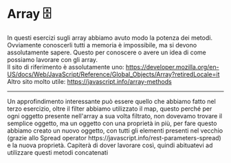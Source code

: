 # Array 🗄️
In questi esercizi sugli array abbiamo avuto modo la potenza dei metodi. Ovviamente conoscerli tutti a memoria è impossibile, ma si devono assolutamente sapere. Questo per conoscere o avere un idea di come possiamo lavorare con gli array.<br>
Il sito di riferimento è assolutamente uno: https://developer.mozilla.org/en-US/docs/Web/JavaScript/Reference/Global_Objects/Array?retiredLocale=it <br>
Altro sito molto utile: https://javascript.info/array-methods

<hr> 
Un approfindimento interessante può essere quello che abbiamo fatto nel terzo esercizio, oltre il filter abbiamo utilizzato il map, questo perché per ogni oggetto presente nell'array a sua volta filtrato, non dovevamo trovare il semplice oggetto, ma un oggetto con una proprietà in più, per fare questo abbiamo creato un nuovo oggetto, con tutti gli elementi presenti nel vecchio (grazie allo Spread operator https://javascript.info/rest-parameters-spread) e la nuova proprietà. Capiterà di dover lavorare così, quindi abituatevi ad utilizzare questi metodi concatenati
